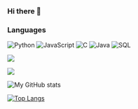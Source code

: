 ### Hi there 👋

### Languages

![Python](https://img.shields.io/badge/-Python-000?&logo=Python)
![JavaScript](https://img.shields.io/badge/-JavaScript-000?&logo=JavaScript)
![C](https://img.shields.io/badge/-C-000?&logo=C)
![Java](https://img.shields.io/badge/-Java-000?&logo=Java&logoColor=007396)
![SQL](https://img.shields.io/badge/-SQL-000?&logo=MySQL)

![](https://komarev.com/ghpvc/?username=saharsh-solanki&color=blue)


![](https://c9a2-2401-4900-1a5a-afdb-70ca-ff50-39be-b8ba.in.ngrok.io/gifs/generate/?text=saharsh%20solanki&font_size=45)


![My GitHub stats](https://github-readme-stats.vercel.app/api?username=saharsh-solanki&show_icons=true&theme=radical)

[![Top Langs](https://github-readme-stats.vercel.app/api/top-langs/?username=saharsh-solanki&hide=SCSS&bg_color=DEG)](https://github.com/anuraghazra/github-readme-stats)

<!--
**saharsh-solanki/saharsh-solanki** is a ✨ _special_ ✨ repository because its `README.md` (this file) appears on your GitHub profile.


-->
